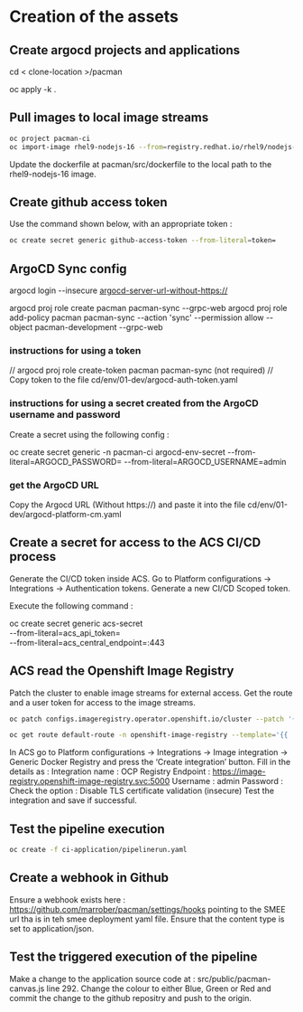# Creation of the assets

## Create argocd projects and applications

cd < clone-location >/pacman

oc apply -k .

## Pull images to local image streams

````bash
oc project pacman-ci
oc import-image rhel9-nodejs-16 --from=registry.redhat.io/rhel9/nodejs-16 --confirm
````

Update the dockerfile at pacman/src/dockerfile to the local path to the rhel9-nodejs-16 image.

## Create github access token

Use the command shown below, with an appropriate token :

````bash
oc create secret generic github-access-token --from-literal=token=
````
## ArgoCD Sync config

argocd login --insecure <argocd-server-url-without-https://>

argocd proj role create pacman pacman-sync --grpc-web
argocd proj role add-policy pacman pacman-sync --action 'sync' --permission allow --object pacman-development --grpc-web

### instructions for using a token

// argocd proj role create-token pacman pacman-sync (not required)
// Copy token to the file cd/env/01-dev/argocd-auth-token.yaml

### instructions for using a secret created from the ArgoCD username and password
Create a secret using the following config :

oc create secret generic -n pacman-ci argocd-env-secret --from-literal=ARGOCD_PASSWORD=<password> --from-literal=ARGOCD_USERNAME=admin

### get the ArgoCD URL
Copy the Argocd URL (Without  https://) and paste it into the file cd/env/01-dev/argocd-platform-cm.yaml

## Create a secret for access to the ACS CI/CD process

Generate the CI/CD token inside ACS. Go to Platform configurations -> Integrations -> Authentication tokens.
Generate a new CI/CD Scoped token.

Execute the following command :

oc create secret generic acs-secret \
--from-literal=acs_api_token=<token from above step> \
--from-literal=acs_central_endpoint=<url-for-rhacs-server>:443

## ACS read the Openshift Image Registry

Patch the cluster to enable image streams for external access.
Get the route and a user token for access to the image streams. 

````bash
oc patch configs.imageregistry.operator.openshift.io/cluster --patch '{"spec":{"defaultRoute":true}}' --type=merge

oc get route default-route -n openshift-image-registry --template='{{ .spec.host }}'
````

In ACS go to Platform configurations -> Integrations -> Image integration -> Generic Docker Registry and press the ‘Create integration’ button.
Fill in the details as :
	Integration name : OCP Registry
	Endpoint : https://image-registry.openshift-image-registry.svc:5000
	Username : admin
	Password : <token from prior command>
	Check the option : Disable TLS certificate validation (insecure)
Test the integration and save if successful.

## Test the pipeline execution

````bash
oc create -f ci-application/pipelinerun.yaml 
````

## Create a webhook in Github

Ensure a webhook exists here : https://github.com/marrober/pacman/settings/hooks pointing to the SMEE url tha is in teh smee deployment yaml file. Ensure that the content type is set to application/json.

## Test the triggered execution of the pipeline

Make a change to the application source code at : src/public/pacman-canvas.js line 292. Change the colour to either Blue, Green or Red and commit the change to the github repositry and push to the origin.





